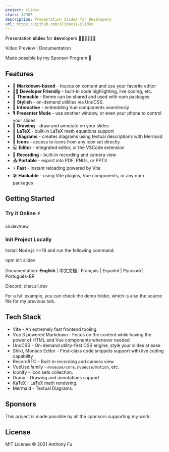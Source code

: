 ```yaml
---
project: slidev
stars: 34907
description: Presentation Slides for Developers
url: https://github.com/slidevjs/slidev
---
```


  

Presentation **slide**s for **dev**elopers 🧑‍💻👩‍💻👨‍💻

  

Video Preview | Documentation

  
Made possible by my Sponsor Program 💖  

Features
--------

-   📝 **Markdown-based** - foucus on content and use your favorite editor
-   🧑‍💻 **Developer Friendly** - built-in code highlighting, live coding, etc.
-   🎨 **Themable** - theme can be shared and used with npm packages
-   🌈 **Stylish** - on-demand utilities via UnoCSS.
-   🤹 **Interactive** - embedding Vue components seamlessly
-   🎙 **Presenter Mode** - use another window, or even your phone to control your slides
-   🎨 **Drawing** - draw and annotate on your slides
-   🧮 **LaTeX** - built-in LaTeX math equations support
-   📰 **Diagrams** - creates diagrams using textual descriptions with Mermaid
-   🌟 **Icons** - access to icons from any icon set directly
-   💻 **Editor** - integrated editor, or the VSCode extension
-   🎥 **Recording** - built-in recording and camera view
-   📤 **Portable** - export into PDF, PNGs, or PPTX
-   ⚡️ **Fast** - instant reloading powered by Vite
-   🛠 **Hackable** - using Vite plugins, Vue components, or any npm packages

Getting Started
---------------

### Try it Online ⚡️

sli.dev/new

### Init Project Locally

Install Node.js >=18 and run the following command:

npm init slidev

Documentation: **English** | 中文文档 | Français | Español | Русский | Português-BR

Discord: chat.sli.dev

For a full example, you can check the demo folder, which is also the source file for my previous talk.

Tech Stack
----------

-   Vite - An extremely fast frontend tooling
-   Vue 3 powered Markdown - Focus on the content while having the power of HTML and Vue components whenever needed
-   UnoCSS - On-demand utility-first CSS engine, style your slides at ease
-   Shiki, Monaco Editor - First-class code snippets support with live coding capability
-   RecordRTC - Built-in recording and camera view
-   VueUse family - `@vueuse/core`, `@vueuse/motion`, etc.
-   Iconify - Icon sets collection.
-   Drauu - Drawing and annotations support
-   KaTeX - LaTeX math rendering.
-   Mermaid - Textual Diagrams.

Sponsors
--------

This project is made possible by all the sponsors supporting my work:

License
-------

MIT License © 2021 Anthony Fu

